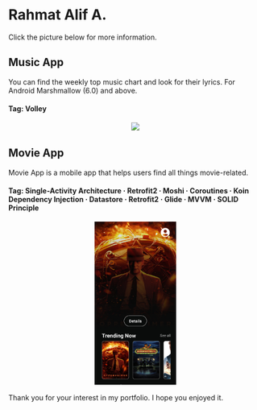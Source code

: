 # Rahmat Alif A.
Click the picture below for more information.

## Music App

You can find the weekly top music chart and look for their lyrics. For Android Marshmallow (6.0) and above.
#### Tag: Volley

<p align="center"><a href="https://github.com/k900s10/Music-Lyrics">
  <img src="https://user-images.githubusercontent.com/60184727/148392645-cad58931-2f80-4acb-a8fa-12559a04c4df.jpg" width="32%"/>
</a></p>


## Movie App

Movie App is a mobile app that helps users find all things movie-related.
#### Tag: Single-Activity Architecture · Retrofit2 · Moshi · Coroutines · Koin Dependency Injection · Datastore · Retrofit2 · Glide · MVVM · SOLID Principle

<p align="center"><a href="https://github.com/k900s10/SyngryChallenges/tree/challenge-6">
  <img src="https://github.com/k900s10/SyngryChallenges/blob/challenge-6/outputs/index.jpg" width="32%"/>
</a></p>



Thank you for your interest in my portfolio. I hope you enjoyed it.
